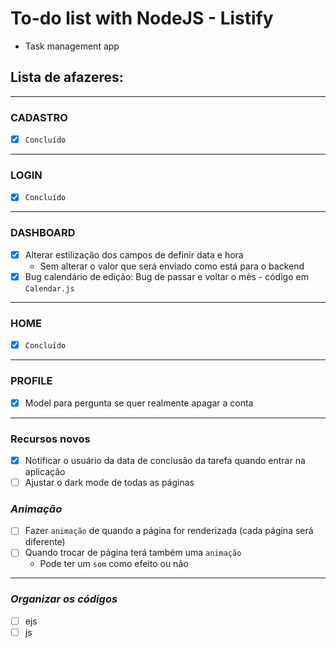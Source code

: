 # To-do list with NodeJS - Listify
* Task management app

## Lista de afazeres:
---
### **CADASTRO**
* [x] `Concluído`
---
### **LOGIN**
* [x] `Concluído`
---
### **DASHBOARD**
* [x] Alterar estilização dos campos de definir data e hora
  * Sem alterar o valor que será enviado como está para o backend
* [x] Bug calendário de edição: Bug de passar e voltar o mês - código em `Calendar.js`
---
### **HOME**
* [x] `Concluído`
---
### **PROFILE**
* [x] Model para pergunta se quer realmente apagar a conta
---
### Recursos novos
* [x] Notificar o usuário da data de conclusão da tarefa quando entrar na aplicação
* [ ] Ajustar o dark mode de todas as páginas

### ***Animação***
* [ ] Fazer `animação` de quando a página for renderizada (cada página será diferente)
* [ ] Quando trocar de página terá também uma `animação`
  * Pode ter um `som` como efeito ou não
---

### ***Organizar os códigos***
* [ ] ejs
* [ ] js